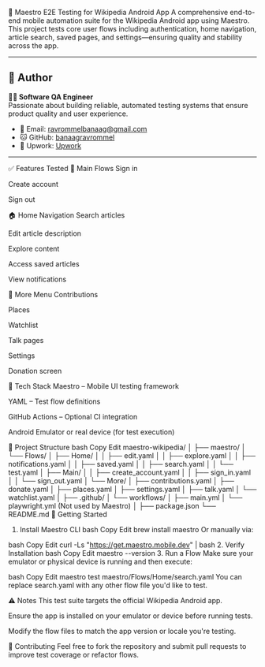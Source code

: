 📱 Maestro E2E Testing for Wikipedia Android App
A comprehensive end-to-end mobile automation suite for the Wikipedia Android app using Maestro.
This project tests core user flows including authentication, home navigation, article search, saved pages, and settings—ensuring quality and stability across the app.

---

## 👤 Author

**👨‍💻 Software QA Engineer**  
Passionate about building reliable, automated testing systems that ensure product quality and user experience.

- 📧 Email: ravrommelbanaag@gmail.com  
- 🐱 GitHub: [banaagravrommel](https://github.com/banaagravrommel)  
- 💼 Upwork: [Upwork](https://www.upwork.com/freelancers/~0123456789abcdef)

---

✅ Features Tested
🔐 Main Flows
Sign in

Create account

Sign out

🏠 Home Navigation
Search articles

Edit article description

Explore content

Access saved articles

View notifications

📂 More Menu
Contributions

Places

Watchlist

Talk pages

Settings

Donation screen

🧰 Tech Stack
Maestro – Mobile UI testing framework

YAML – Test flow definitions

GitHub Actions – Optional CI integration

Android Emulator or real device (for test execution)

📁 Project Structure
bash
Copy
Edit
maestro-wikipedia/
│
├── maestro/
│   └── Flows/
│       ├── Home/
│       │   ├── edit.yaml
│       │   ├── explore.yaml
│       │   ├── notifications.yaml
│       │   ├── saved.yaml
│       │   ├── search.yaml
│       │   └── test.yaml
│       ├── Main/
│       │   ├── create_account.yaml
│       │   ├── sign_in.yaml
│       │   └── sign_out.yaml
│       └── More/
│           ├── contributions.yaml
│           ├── donate.yaml
│           ├── places.yaml
│           ├── settings.yaml
│           ├── talk.yaml
│           └── watchlist.yaml
│
├── .github/
│   └── workflows/
│       ├── main.yml
│       └── playwright.yml (Not used by Maestro)
│
├── package.json
└── README.md
🚀 Getting Started
1. Install Maestro CLI
bash
Copy
Edit
brew install maestro
Or manually via:

bash
Copy
Edit
curl -Ls "https://get.maestro.mobile.dev" | bash
2. Verify Installation
bash
Copy
Edit
maestro --version
3. Run a Flow
Make sure your emulator or physical device is running and then execute:

bash
Copy
Edit
maestro test maestro/Flows/Home/search.yaml
You can replace search.yaml with any other flow file you'd like to test.

⚠️ Notes
This test suite targets the official Wikipedia Android app.

Ensure the app is installed on your emulator or device before running tests.

Modify the flow files to match the app version or locale you're testing.

🧩 Contributing
Feel free to fork the repository and submit pull requests to improve test coverage or refactor flows.

